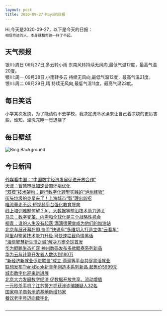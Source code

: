 ```yaml
---
layout: post
title: 2020-09-27-Mayx的日报
---
```


Hi,今天是2020-09-27，以下是今天的日报：<br><small>
相信奇迹的人，本身就和奇迹一样了不起。</small><!--more-->
## 天气预报
银川:周日 09月27日,多云转小雨 东南风转持续无风向,最低气温12度，最高气温20度。<br>银川:周一 09月28日,小雨转多云 持续无风向,最低气温12度，最高气温21度。<br>银川:周二 09月29日,晴 持续无风向,最低气温11度，最高气温23度。
## 每日笑话
小学某次发烧，为了能请假不去学校，我决定洗冷水澡来让自己着凉烧的更厉害些，谁知，澡洗完睡一觉退烧了
## 每日壁纸
![Bing Background](https://cn.bing.com/th?id=OHR.WatkinsGlen_EN-US1837020817_1920x1080.jpg&rf=LaDigue_1920x1080.jpg&pid=hp "Watkins Glen State Park's Rainbow Falls in the Finger Lakes region of upstate New York (© Kenneth Keifer/Alamy)")
## 今日新闻

[外媒看中国：“中国数字经济发展促进开放合作”](http://it.people.com.cn/n1/2020/0927/c1009-31876462.html)   
[天津：智慧审批加速营商环境优化](http://it.people.com.cn/n1/2020/0927/c1009-31876429.html)   
[“双模”技术架构：银行数字化转型实践的“泸州经验”](http://it.people.com.cn/n1/2020/0927/c1009-31876426.html)   
[街头垃圾的克星来了！上海城市“智”理出新招](http://it.people.com.cn/n1/2020/0927/c1009-31876421.html)   
[唯流量走不远 短视频平台强化教育导向](http://it.people.com.cn/n1/2020/0927/c1009-31876387.html)   
[线上培训难题何解？AI、大数据等前沿技术助力通关](http://it.people.com.cn/n1/2020/0927/c1009-31876381.html)   
[马云：数字变革、内需和全球化是三个战略性机会](http://it.people.com.cn/n1/2020/0926/c1009-31875928.html)   
[柳青：谁的人生没有起落 滴滴很荣幸成为他们的加油站](http://it.people.com.cn/n1/2020/0925/c1009-31875495.html)   
[北京车展开幕在即 快手“快说车”多维切入打造立体“云看车”](http://it.people.com.cn/n1/2020/0925/c1009-31875493.html)   
[阿里AI鉴黄技术能力升级 可快速拦截色情黑话](http://it.people.com.cn/n1/2020/0925/c1009-31875491.html)   
[“海信智慧新生活之城”解决方案全球首发](http://it.people.com.cn/n1/2020/0925/c1009-31875489.html)   
[华为鲲鹏生态扩容 神州数码发布多款鲲泰系列新品](http://it.people.com.cn/n1/2020/0925/c1009-31875321.html)   
[华为云与计算开发者人数达到180万](http://it.people.com.cn/n1/2020/0925/c1009-31875319.html)   
[“新经济新就业促进联盟”成立 滴滴等平台共促灵活就业](http://it.people.com.cn/n1/2020/0925/c1009-31875092.html)   
[联想发布ThinkBook新青年创造本系列新品 起售价5999元](http://it.people.com.cn/n1/2020/0925/c1009-31875102.html)   
[城市数字化迎来新进展](http://it.people.com.cn/n1/2020/0925/c1009-31875087.html)   
[北京大力发展数字经济 促数据开放共享、流动增值](http://it.people.com.cn/n1/2020/0925/c1009-31874623.html)   
[一元秒杀手机？江苏警方抓获涉诈骗嫌疑人32名](http://it.people.com.cn/n1/2020/0925/c1009-31874698.html)   
[国家电子商务示范基地新增15家](http://it.people.com.cn/n1/2020/0925/c1009-31874727.html)   
[餐饮老字号迈向数字化](http://it.people.com.cn/n1/2020/0925/c1009-31874728.html)   
<br />

***

<small></small>
